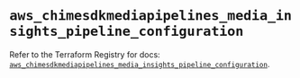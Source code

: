 # `aws_chimesdkmediapipelines_media_insights_pipeline_configuration`

Refer to the Terraform Registry for docs: [`aws_chimesdkmediapipelines_media_insights_pipeline_configuration`](https://registry.terraform.io/providers/hashicorp/aws/5.53.0/docs/resources/chimesdkmediapipelines_media_insights_pipeline_configuration).
